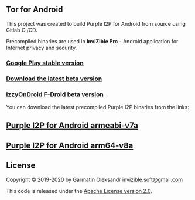 ## Tor for Android

This project was created to build Purple I2P for Android from source using Gitlab CI/CD.

Precompiled binaries are used in **InviZible Pro** - Android application for Internet privacy and security.

### [Google Play stable version](https://play.google.com/store/apps/details?id=pan.alexander.tordnscrypt.gp)

### [Download the latest beta version](https://github.com/Gedsh/InviZible/releases/latest)

### [IzzyOnDroid F-Droid beta version](https://apt.izzysoft.de/fdroid/index/apk/pan.alexander.tordnscrypt)

You can download the latest precompiled Purple I2P binaries from the links:

## [Purple I2P for Android armeabi-v7a](https://gitlab.com/Gedsh/purple-i2p-android-build-script/-/jobs/artifacts/master/raw/i2pd-android-binary/src/main/libs/armeabi-v7a/libi2pd.so?job=android%20r20b%2016%20default%20armeabi-v7a)

## [Purple I2P for Android arm64-v8a](https://gitlab.com/Gedsh/purple-i2p-android-build-script/-/jobs/artifacts/master/raw/i2pd-android-binary/src/main/libs/arm64-v8a/libi2pd.so?job=android%20r20b%2021%20default%20arm64-v8a)

## License

Copyright &copy; 2019-2020 by Garmatin Oleksandr invizible.soft@gmail.com

This code is released under the [Apache License version 2.0](https://www.apache.org/licenses/LICENSE-2.0).

